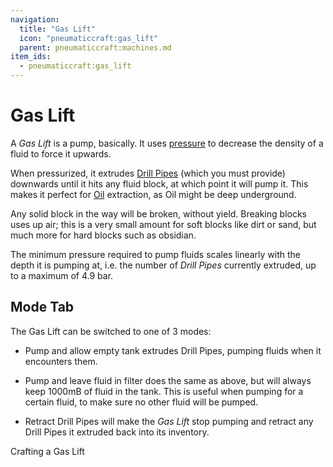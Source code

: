 ```yaml
---
navigation:
  title: "Gas Lift"
  icon: "pneumaticcraft:gas_lift"
  parent: pneumaticcraft:machines.md
item_ids:
  - pneumaticcraft:gas_lift
---
```


# Gas Lift

A *Gas Lift* is a pump, basically. It uses [pressure](../base_concepts/pressure.md) to decrease the density of a fluid to force it upwards.

When pressurized, it extrudes [Drill Pipes](../components/drill_pipe.md) (which you must provide) downwards until it hits any fluid block, at which point it will pump it. This makes it perfect for [Oil](../base_concepts/oil.md) extraction, as Oil might be deep underground.

Any solid block in the way will be broken, without yield. Breaking blocks uses up air; this is a very small amount for soft blocks like dirt or sand, but much more for hard blocks such as obsidian.

The minimum pressure required to pump fluids scales linearly with the depth it is pumping at, i.e. the number of *Drill Pipes* currently extruded, up to a maximum of 4.9 bar.

## Mode Tab

The Gas Lift can be switched to one of 3 modes:
- <Color hex="#00f">Pump and allow empty tank</Color> extrudes Drill Pipes, pumping fluids when it encounters them.
- <Color hex="#00f">Pump and leave fluid in filter</Color> does the same as above, but will always keep 1000mB of fluid in the tank. This is useful when pumping for a certain fluid, to make sure no other fluid will be pumped.


- <Color hex="#00f">Retract Drill Pipes</Color> will make the *Gas Lift* stop pumping and retract any Drill Pipes it extruded back into its inventory.

Crafting a Gas Lift

<Recipe id="pneumaticcraft:gas_lift" />

